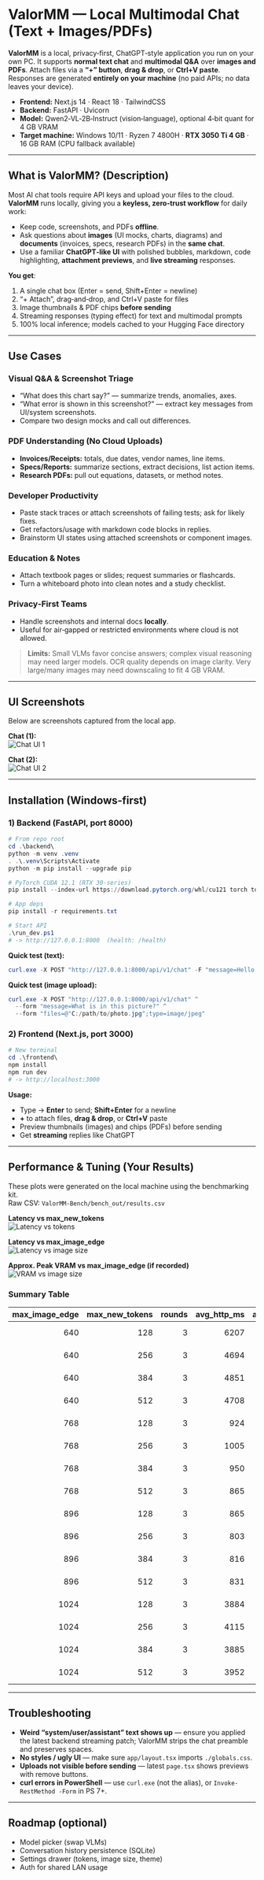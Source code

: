 # ValorMM — Local Multimodal Chat (Text + Images/PDFs)

**ValorMM** is a local, privacy‑first, ChatGPT‑style application you run on your own PC. It supports **normal text chat** and **multimodal Q&A** over **images and PDFs**. Attach files via a **“+” button**, **drag & drop**, or **Ctrl+V paste**. Responses are generated **entirely on your machine** (no paid APIs; no data leaves your device).

- **Frontend:** Next.js 14 · React 18 · TailwindCSS  
- **Backend:** FastAPI · Uvicorn  
- **Model:** Qwen2‑VL‑2B‑Instruct (vision‑language), optional 4‑bit quant for 4 GB VRAM  
- **Target machine:** Windows 10/11 · Ryzen 7 4800H · **RTX 3050 Ti 4 GB** · 16 GB RAM (CPU fallback available)

---

## What is ValorMM? (Description)

Most AI chat tools require API keys and upload your files to the cloud. **ValorMM** runs locally, giving you a **keyless, zero‑trust workflow** for daily work:

- Keep code, screenshots, and PDFs **offline**.
- Ask questions about **images** (UI mocks, charts, diagrams) and **documents** (invoices, specs, research PDFs) in the **same chat**.
- Use a familiar **ChatGPT‑like UI** with polished bubbles, markdown, code highlighting, **attachment previews**, and **live streaming** responses.

**You get**:  
1) A single chat box (Enter = send, Shift+Enter = newline)  
2) “+ Attach”, drag‑and‑drop, and Ctrl+V paste for files  
3) Image thumbnails & PDF chips **before sending**  
4) Streaming responses (typing effect) for text and multimodal prompts  
5) 100% local inference; models cached to your Hugging Face directory

---

## Use Cases

### Visual Q&A & Screenshot Triage
- “What does this chart say?” — summarize trends, anomalies, axes.  
- “What error is shown in this screenshot?” — extract key messages from UI/system screenshots.  
- Compare two design mocks and call out differences.

### PDF Understanding (No Cloud Uploads)
- **Invoices/Receipts:** totals, due dates, vendor names, line items.  
- **Specs/Reports:** summarize sections, extract decisions, list action items.  
- **Research PDFs:** pull out equations, datasets, or method notes.

### Developer Productivity
- Paste stack traces or attach screenshots of failing tests; ask for likely fixes.  
- Get refactors/usage with markdown code blocks in replies.  
- Brainstorm UI states using attached screenshots or component images.

### Education & Notes
- Attach textbook pages or slides; request summaries or flashcards.  
- Turn a whiteboard photo into clean notes and a study checklist.

### Privacy‑First Teams
- Handle screenshots and internal docs **locally**.  
- Useful for air‑gapped or restricted environments where cloud is not allowed.

> **Limits:** Small VLMs favor concise answers; complex visual reasoning may need larger models. OCR quality depends on image clarity. Very large/many images may need downscaling to fit 4 GB VRAM.

---

## UI Screenshots

Below are screenshots captured from the local app.

**Chat (1):**  
![Chat UI 1](docs/ui-chat1.jpg)

**Chat (2):**  
![Chat UI 2](docs/ui-chat2.jpg)


---

## Installation (Windows‑first)

### 1) Backend (FastAPI, port 8000)

```powershell
# From repo root
cd .\backend\
python -m venv .venv
. .\.venv\Scripts\Activate
python -m pip install --upgrade pip

# PyTorch CUDA 12.1 (RTX 30‑series)
pip install --index-url https://download.pytorch.org/whl/cu121 torch torchvision torchaudio

# App deps
pip install -r requirements.txt

# Start API
.\run_dev.ps1
# -> http://127.0.0.1:8000  (health: /health)
```

**Quick test (text):**
```powershell
curl.exe -X POST "http://127.0.0.1:8000/api/v1/chat" -F "message=Hello!"
```

**Quick test (image upload):**
```powershell
curl.exe -X POST "http://127.0.0.1:8000/api/v1/chat" ^
  --form "message=What is in this picture?" ^
  --form "files=@"C:/path/to/photo.jpg";type=image/jpeg"
```

### 2) Frontend (Next.js, port 3000)

```powershell
# New terminal
cd .\frontend\
npm install
npm run dev
# -> http://localhost:3000
```

**Usage:**  
- Type → **Enter** to send; **Shift+Enter** for a newline  
- **+** to attach files, **drag & drop**, or **Ctrl+V** paste  
- Preview thumbnails (images) and chips (PDFs) before sending  
- Get **streaming** replies like ChatGPT

---

## Performance & Tuning (Your Results)

These plots were generated on the local machine using the benchmarking kit.  
Raw CSV: `ValorMM-Bench/bench_out/results.csv`

**Latency vs max_new_tokens**  
![Latency vs tokens](docs/perf-latency-vs-tokens.png)

**Latency vs max_image_edge**  
![Latency vs image size](docs/perf-latency-vs-imageedge.png)

**Approx. Peak VRAM vs max_image_edge (if recorded)**  
![VRAM vs image size](docs/perf-vram-vs-imageedge.png)

### Summary Table

| max_image_edge | max_new_tokens | rounds | avg_http_ms | avg_model_latency_ms | avg_peak_vram_mb | files |
|---:|---:|---:|---:|---:|---:|---|
| 640 | 128 | 3 | 6207 | 6143 |  | ui-chat.png |
| 640 | 256 | 3 | 4694 | 4670 |  | ui-chat.png |
| 640 | 384 | 3 | 4851 | 4835 |  | ui-chat.png |
| 640 | 512 | 3 | 4708 | 4688 |  | ui-chat.png |
| 768 | 128 | 3 | 924 |  |  | ui-chat.png |
| 768 | 256 | 3 | 1005 |  |  | ui-chat.png |
| 768 | 384 | 3 | 950 |  |  | ui-chat.png |
| 768 | 512 | 3 | 865 |  |  | ui-chat.png |
| 896 | 128 | 3 | 865 |  |  | ui-chat.png |
| 896 | 256 | 3 | 803 |  |  | ui-chat.png |
| 896 | 384 | 3 | 816 |  |  | ui-chat.png |
| 896 | 512 | 3 | 831 |  |  | ui-chat.png |
| 1024 | 128 | 3 | 3884 | 3864 |  | ui-chat.png |
| 1024 | 256 | 3 | 4115 | 4093 |  | ui-chat.png |
| 1024 | 384 | 3 | 3885 | 3866 |  | ui-chat.png |
| 1024 | 512 | 3 | 3952 | 3935 |  | ui-chat.png |

---

## Troubleshooting

- **Weird “system/user/assistant” text shows up** — ensure you applied the latest backend streaming patch; ValorMM strips the chat preamble and preserves spaces.  
- **No styles / ugly UI** — make sure `app/layout.tsx` imports `./globals.css`.  
- **Uploads not visible before sending** — latest `page.tsx` shows previews with remove buttons.  
- **curl errors in PowerShell** — use `curl.exe` (not the alias), or `Invoke-RestMethod -Form` in PS 7+.

---

## Roadmap (optional)

- Model picker (swap VLMs)  
- Conversation history persistence (SQLite)  
- Settings drawer (tokens, image size, theme)  
- Auth for shared LAN usage
